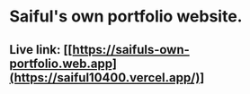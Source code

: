 # Saiful's own portfolio website.

## Live link: [[https://saifuls-own-portfolio.web.app](https://saiful10400.vercel.app/)]
